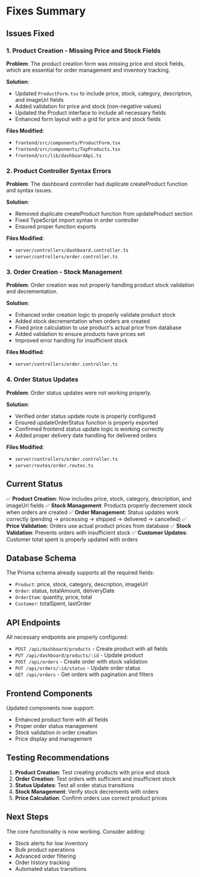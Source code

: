 # Fixes Summary

## Issues Fixed

### 1. Product Creation - Missing Price and Stock Fields

**Problem**: The product creation form was missing price and stock fields, which are essential for order management and inventory tracking.

**Solution**: 
- Updated `ProductForm.tsx` to include price, stock, category, description, and imageUrl fields
- Added validation for price and stock (non-negative values)
- Updated the Product interface to include all necessary fields
- Enhanced form layout with a grid for price and stock fields

**Files Modified**:
- `frontend/src/components/ProductForm.tsx`
- `frontend/src/components/TopProducts.tsx`
- `frontend/src/lib/dashboardApi.ts`

### 2. Product Controller Syntax Errors

**Problem**: The dashboard controller had duplicate createProduct function and syntax issues.

**Solution**:
- Removed duplicate createProduct function from updateProduct section
- Fixed TypeScript import syntax in order controller
- Ensured proper function exports

**Files Modified**:
- `server/controllers/dashboard.controller.ts`
- `server/controllers/order.controller.ts`

### 3. Order Creation - Stock Management

**Problem**: Order creation was not properly handling product stock validation and decrementation.

**Solution**:
- Enhanced order creation logic to properly validate product stock
- Added stock decrementation when orders are created
- Fixed price calculation to use product's actual price from database
- Added validation to ensure products have prices set
- Improved error handling for insufficient stock

**Files Modified**:
- `server/controllers/order.controller.ts`

### 4. Order Status Updates

**Problem**: Order status updates were not working properly.

**Solution**:
- Verified order status update route is properly configured
- Ensured updateOrderStatus function is properly exported
- Confirmed frontend status update logic is working correctly
- Added proper delivery date handling for delivered orders

**Files Modified**:
- `server/controllers/order.controller.ts`
- `server/routes/order.routes.ts`

## Current Status

✅ **Product Creation**: Now includes price, stock, category, description, and imageUrl fields
✅ **Stock Management**: Products properly decrement stock when orders are created
✅ **Order Management**: Status updates work correctly (pending → processing → shipped → delivered → cancelled)
✅ **Price Validation**: Orders use actual product prices from database
✅ **Stock Validation**: Prevents orders with insufficient stock
✅ **Customer Updates**: Customer total spent is properly updated with orders

## Database Schema

The Prisma schema already supports all the required fields:
- `Product`: price, stock, category, description, imageUrl
- `Order`: status, totalAmount, deliveryDate
- `OrderItem`: quantity, price, total
- `Customer`: totalSpent, lastOrder

## API Endpoints

All necessary endpoints are properly configured:
- `POST /api/dashboard/products` - Create product with all fields
- `PUT /api/dashboard/products/:id` - Update product
- `POST /api/orders` - Create order with stock validation
- `PUT /api/orders/:id/status` - Update order status
- `GET /api/orders` - Get orders with pagination and filters

## Frontend Components

Updated components now support:
- Enhanced product form with all fields
- Proper order status management
- Stock validation in order creation
- Price display and management

## Testing Recommendations

1. **Product Creation**: Test creating products with price and stock
2. **Order Creation**: Test orders with sufficient and insufficient stock
3. **Status Updates**: Test all order status transitions
4. **Stock Management**: Verify stock decrements with orders
5. **Price Calculation**: Confirm orders use correct product prices

## Next Steps

The core functionality is now working. Consider adding:
- Stock alerts for low inventory
- Bulk product operations
- Advanced order filtering
- Order history tracking
- Automated status transitions
